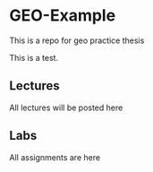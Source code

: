 # GEO-Example
This is a repo for geo practice thesis 

This is a test.
## Lectures

All lectures will be posted here

## Labs

All assignments are here


